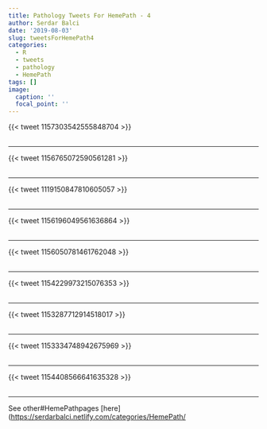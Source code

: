 ```yaml
---
title: Pathology Tweets For HemePath - 4
author: Serdar Balci
date: '2019-08-03'
slug: tweetsForHemePath4
categories:
  - R
  - tweets
  - pathology
  - HemePath
tags: []
image:
  caption: ''
  focal_point: ''
---
```



{{< tweet 1157303542555848704 >}}
<br>
<br>
<hr>
{{< tweet 1156765072590561281 >}}
<br>
<br>
<hr>
{{< tweet 1119150847810605057 >}}
<br>
<br>
<hr>
{{< tweet 1156196049561636864 >}}
<br>
<br>
<hr>
{{< tweet 1156050781461762048 >}}
<br>
<br>
<hr>
{{< tweet 1154229973215076353 >}}
<br>
<br>
<hr>
{{< tweet 1153287712914518017 >}}
<br>
<br>
<hr>
{{< tweet 1153334748942675969 >}}
<br>
<br>
<hr>
{{< tweet 1154408566641635328 >}}
<br>
<br>
<hr>


See other#HemePathpages [here](https://serdarbalci.netlify.com/categories/HemePath/
